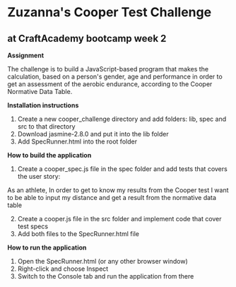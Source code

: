 # Zuzanna's Cooper Test Challenge
## at CraftAcademy bootcamp week 2

**Assignment**

The challenge is to build a JavaScript-based program that makes the calculation, based on a person's gender, age and performance in order to get an assessment of the aerobic endurance, according to the Cooper Normative Data Table.

**Installation instructions**

1. Create a new cooper_challenge directory and add folders: lib, spec and src to that directory
2. Download jasmine-2.8.0 and put it into the lib folder
3. Add SpecRunner.html into the root folder

**How to build the application**

1. Create a cooper_spec.js file in the spec folder and add tests that covers the user story:

As an athlete,
In order to get to know my results from the Cooper test
I want to be able to input my distance and get a result from the normative data table

2. Create a cooper.js file in the src folder and implement code that cover test specs
3. Add both files to the SpecRunner.html file

**How to run the application**

1. Open the SpecRunner.html (or any other browser window)
2. Right-click and choose Inspect
3. Switch to the Console tab and run the application from there
